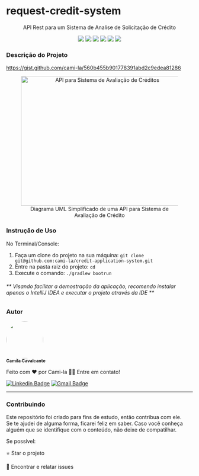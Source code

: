 <h1>request-credit-system</h1>
<p align="center">API Rest para um Sistema de Analise de Solicitação de Crédito</p>
<p align="center">
     <a alt="Java">
        <img src="https://img.shields.io/badge/Java-v17-blue.svg" />
    </a>
    <a alt="Kotlin">
        <img src="https://img.shields.io/badge/Kotlin-v1.7.22-purple.svg" />
    </a>
    <a alt="Spring Boot">
        <img src="https://img.shields.io/badge/Spring%20Boot-v3.0.3-brightgreen.svg" />
    </a>
    <a alt="Gradle">
        <img src="https://img.shields.io/badge/Gradle-v7.6-lightgreen.svg" />
    </a>
    <a alt="H2 ">
        <img src="https://img.shields.io/badge/H2-v2.1.214-darkblue.svg" />
    </a>
    <a alt="Flyway">
        <img src="https://img.shields.io/badge/Flyway-v9.5.1-red.svg">
    </a>
</p>

<h3>Descrição do Projeto</h3>
<p><a href="https://gist.github.com/cami-la/560b455b901778391abd2c9edea81286">https://gist.github.com/cami-la/560b455b901778391abd2c9edea81286</a></p>
<figure>
<p align="center">
  <img src="https://i.imgur.com/7phya16.png" height="350" width="450" alt="API para Sistema de Avaliação de Créditos"/><br>
  Diagrama UML Simplificado de uma API para Sistema de Avaliação de Crédito
</p>
</figure>

<h3>Instrução de Uso</h3>
<p>No Terminal/Console:</p>
<ol>
	<li>Faça um clone do projeto na sua máquina: <code>git clone git@github.com:cami-la/credit-application-system.git</code></li>
	<li>Entre na pasta raiz do projeto: <code>cd </code></li> 
	<li>Execute o comando: <code>./gradlew bootrun</code></li>
</ol>
<h6>** Visando facilitar a demostração da aplicação, recomendo instalar apenas o IntelliJ IDEA e executar o projeto através da IDE **</h6>

<h3>Autor</h3>

<a href="https://www.linkedin.com/in/cami-la/">
 <img style="border-radius: 50%;" src="https://avatars.githubusercontent.com/u/64323124?v=4" width="100px;" alt=""/>
 <br />
 <sub><b>Camila Cavalcante</b></sub></a> <a href="https://www.instagram.com/camimi_la/" title="Instagram"></a>

Feito com ❤️ por Cami-la 👋🏽 Entre em contato!

[![Linkedin Badge](https://img.shields.io/badge/-Camila-blue?style=flat-square&logo=Linkedin&logoColor=white&link=https://www.linkedin.com/in/cami-la/)](https://www.linkedin.com/in/cami-la/)
[![Gmail Badge](https://img.shields.io/badge/-camiladsantoscavalcante@gmail.com-c14438?style=flat-square&logo=Gmail&logoColor=white&link=mailto:camiladsantoscavalcante@gmail.com)](mailto:camiladsantoscavalcante@gmail.com)
<hr>
<h3>Contribuindo</h3>

Este repositório foi criado para fins de estudo, então contribua com ele.<br>
Se te ajudei de alguma forma, ficarei feliz em saber. Caso você conheça alguém que se identifique com o conteúdo, não
deixe de compatilhar.

Se possível:

⭐️ Star o projeto

🐛 Encontrar e relatar issues

